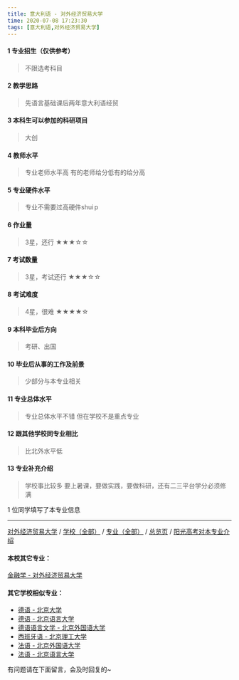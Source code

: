 ```yaml
---
title: 意大利语 - 对外经济贸易大学
time: 2020-07-08 17:23:30
tags: [意大利语,对外经济贸易大学]
---
```

#### 1 专业招生（仅供参考）  
> 不限选考科目 


#### 2 教学思路
> 先语言基础课后两年意大利语经贸


#### 3 本科生可以参加的科研项目
>  大创


#### 4 教师水平
> 专业老师水平高 有的老师给分低有的给分高


#### 5 专业硬件水平
> 专业不需要过高硬件shui p


#### 6 作业量
> 3星，还行
★★★☆☆


#### 7 考试数量
> 3星，考试还行
★★★☆☆


#### 8 考试难度
> 4星，很难
★★★★☆


#### 9 本科毕业后方向
> 考研、出国


#### 10 毕业后从事的工作及前景
> 少部分与本专业相关


#### 11 专业总体水平
> 专业总体水平不错 但在学校不是重点专业


#### 12 跟其他学校同专业相比
> 比北外水平低


#### 13 专业补充介绍
> 学校事比较多 要上暑课，要做实践，要做科研，还有二三平台学分必须修满

1 位同学填写了本专业信息
***
[对外经济贸易大学](http://www.jianshu.com/p/388ba3d75aa0) / [学校（全部）](http://www.jianshu.com/p/3efa6bcca419) / [专业（全部）](http://www.jianshu.com/p/2d4c6d3552c2) / [总览页](http://www.jianshu.com/p/445daeb4fa00) / [阳光高考对本专业介绍](http://gaokao.chsi.com.cn/sch/zyk/view.do?schId=73394634&specId=73383571)
#### 本校其它专业：
[金融学 - 对外经济贸易大学](http://www.jianshu.com/p/bc445a9150dc)

#### 其它学校相似专业：
- [德语 - 北京大学](http://www.jianshu.com/p/8156427c0203)
- [德语 - 北京语言大学](http://www.jianshu.com/p/64a1801b0d5a)
- [德语语言文学 - 北京外国语大学](http://www.jianshu.com/p/fe641906d789)
- [西班牙语 - 北京理工大学](http://www.jianshu.com/p/e0901a0de766)
- [法语 - 北京外国语大学](http://www.jianshu.com/p/e666d920c112)
- [法语 - 北京语言大学](http://www.jianshu.com/p/1ca0158bb953)


有问题请在下面留言，会及时回复的~
